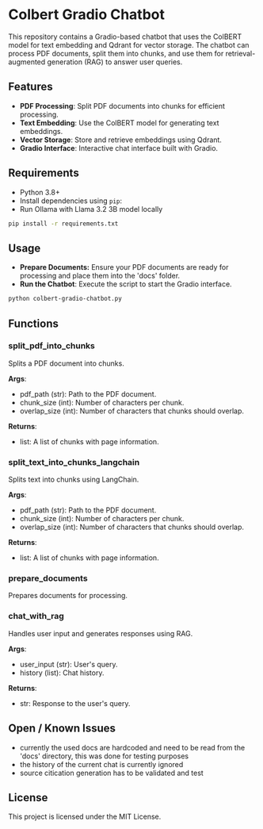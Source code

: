# Colbert Gradio Chatbot

This repository contains a Gradio-based chatbot that uses the ColBERT model for text embedding and Qdrant for vector storage. The chatbot can process PDF documents, split them into chunks, and use them for retrieval-augmented generation (RAG) to answer user queries.

## Features

- **PDF Processing**: Split PDF documents into chunks for efficient processing.
- **Text Embedding**: Use the ColBERT model for generating text embeddings.
- **Vector Storage**: Store and retrieve embeddings using Qdrant.
- **Gradio Interface**: Interactive chat interface built with Gradio.

## Requirements

- Python 3.8+
- Install dependencies using `pip`:
- Run Ollama with Llama 3.2 3B model locally

```sh
pip install -r requirements.txt
```

## Usage
- **Prepare Documents:** Ensure your PDF documents are ready for processing and place them into the 'docs' folder.
- **Run the Chatbot**: Execute the script to start the Gradio interface.

```sh
python colbert-gradio-chatbot.py
```

## Functions

### split_pdf_into_chunks
Splits a PDF document into chunks.

**Args**:

- pdf_path (str): Path to the PDF document.
- chunk_size (int): Number of characters per chunk.
- overlap_size (int): Number of characters that chunks should overlap.

**Returns**:

- list: A list of chunks with page information.

### split_text_into_chunks_langchain
Splits text into chunks using LangChain.

**Args**:

- pdf_path (str): Path to the PDF document.
- chunk_size (int): Number of characters per chunk.
- overlap_size (int): Number of characters that chunks should overlap.

**Returns**:

- list: A list of chunks with page information.

### prepare_documents
Prepares documents for processing.

### chat_with_rag
Handles user input and generates responses using RAG.

**Args**:

- user_input (str): User's query.
- history (list): Chat history.

**Returns**:

- str: Response to the user's query.

## Open / Known Issues
- currently the used docs are hardcoded and need to be read from the 'docs' directory, this was done for testing purposes
- the history of the current chat is currently ignored
- source citication generation has to be validated and test

## License
This project is licensed under the MIT License.